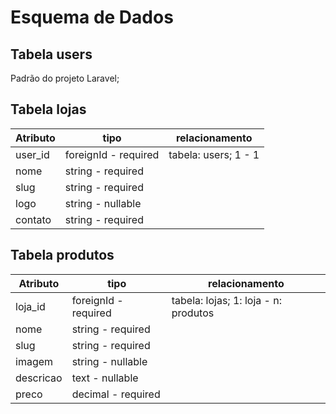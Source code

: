 # Esquema de Dados

## Tabela users
Padrão do projeto Laravel;

## Tabela lojas

| Atributo      | tipo | relacionamento        |
|-----------|-------|---------------|
| user_id      | foreignId - required   | tabela: users; 1 - 1     |
| nome      | string - required   |      |
| slug      | string - required   |      |
| logo     | string - nullable    | |
| contato    | string - required    | |

## Tabela produtos

| Atributo      | tipo | relacionamento        |
|-----------|-------|---------------|
| loja_id      | foreignId - required   | tabela: lojas; 1: loja - n: produtos     |
| nome      | string - required   |      |
| slug      | string - required   |      |
| imagem     | string - nullable    | |
| descricao    | text - nullable    | |
| preco    | decimal - required    | |

